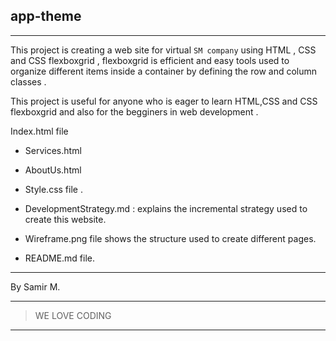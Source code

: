 ## app-theme
---

This project is creating a web site for virtual `SM company`
using HTML , CSS and CSS flexboxgrid , flexboxgrid is efficient and easy tools used to organize different items inside a container by defining the row and column classes .

This project is useful for anyone who is eager to learn HTML,CSS and CSS flexboxgrid and also for the begginers in web development .

 Index.html file  

- Services.html 

- AboutUs.html 

- Style.css file .

- DevelopmentStrategy.md : explains the incremental strategy used to create this website.

- Wireframe.png file shows the structure used to create different pages.

- README.md file.

---

By Samir M.

---

> WE LOVE CODING

---
